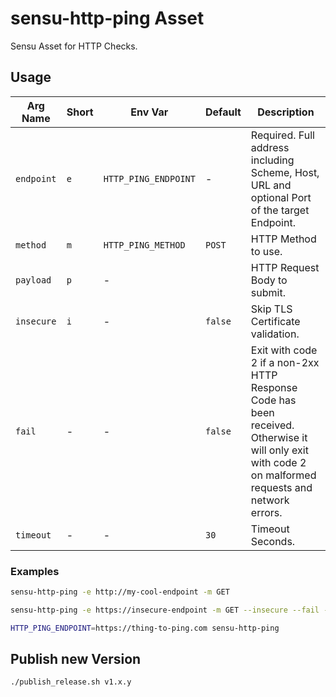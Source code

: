 # sensu-http-ping Asset

Sensu Asset for HTTP Checks.

## Usage

| Arg Name | Short | Env Var | Default | Description |
| -------- | ----- | ------- | ------- | ----------- |
| `endpoint` | `e` | `HTTP_PING_ENDPOINT` | - | Required. Full address including Scheme, Host, URL and optional Port of the target Endpoint. |
| `method` | `m` | `HTTP_PING_METHOD` | `POST` | HTTP Method to use. |
| `payload` | `p` | - | | HTTP Request Body to submit. |
| `insecure` | `i` | - | `false` | Skip TLS Certificate validation. |
| `fail` | - | - | `false` | Exit with code 2 if a non-2xx HTTP Response Code has been received. Otherwise it will only exit with code 2 on malformed requests and network errors. |
| `timeout` | - | - | `30` | Timeout Seconds. |

### Examples

```sh
sensu-http-ping -e http://my-cool-endpoint -m GET
```

```sh
sensu-http-ping -e https://insecure-endpoint -m GET --insecure --fail --timeout 5
```

```sh
HTTP_PING_ENDPOINT=https://thing-to-ping.com sensu-http-ping
```

## Publish new Version

```sh
./publish_release.sh v1.x.y
```
